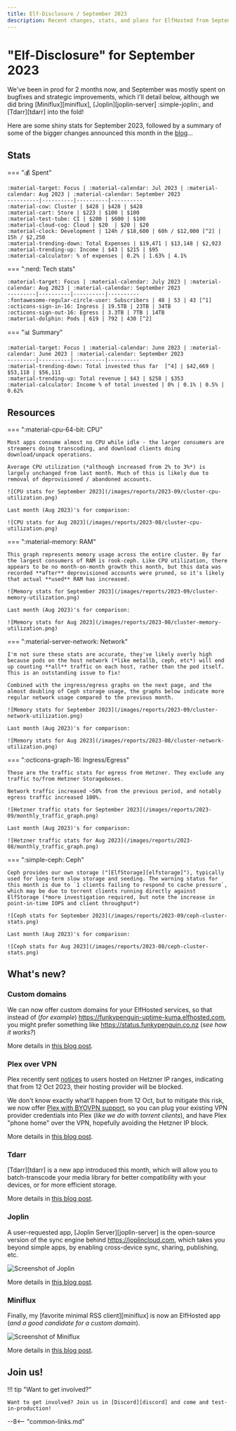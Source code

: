 ```yaml
---
title: Elf-Disclosure / September 2023
description: Recent changes, stats, and plans for ElfHosted from September 2023
---
```


# "Elf-Disclosure" for September 2023

We've been in prod for 2 months now, and September was mostly spent on bugfixes and strategic improvements,  which I'll detail below, although we did bring [Miniflux][miniflux], [Joplin][joplin-server] :simple-joplin:, and [Tdarr][tdarr] into the fold!

Here are some shiny stats for September 2023, followed by a summary of some of the bigger changes announced this month in the [blog](/blog/)...

<!-- more -->

## Stats

=== ":moneybag: Spent"

    :material-target: Focus | :material-calendar: Jul 2023 | :material-calendar: Aug 2023 | :material-calendar: September 2023 
    ----------|----------|----------|---------- 
    :material-cow: Cluster | $428 | $428 | $428 
    :material-cart: Store | $223 | $100 | $100
    :material-test-tube: CI | $200 | $600 | $100
    :material-cloud-cog: Cloud | $20  | $20 | $20
    :material-clock: Development | 124h / $18,600 | 60h / $12,000 [^2] | 15h / $2,250
    :material-trending-down: Total Expenses | $19,471 | $13,148 | $2,923
    :material-trending-up: Income | $43 | $215 | $95
    :material-calculator: % of expenses | 0.2% | 1.63% | 4.1%
        
=== ":nerd: Tech stats"

    :material-target: Focus | :material-calendar: July 2023 | :material-calendar: Aug 2023 | :material-calendar: September 2023 
    ---------|----------|----------|---------- 
    :fontawesome-regular-circle-user: Subscribers | 48 | 53 | 43 [^1]
    :octicons-sign-in-16: Ingress | 19.5TB | 23TB | 34TB
    :octicons-sign-out-16: Egress | 3.3TB | 7TB | 14TB
    :material-dolphin: Pods | 619 | 792 | 430 [^2]

=== ":bar_chart: Summary"

    :material-target: Focus | :material-calendar: June 2023 | :material-calendar: June 2023 | :material-calendar: September 2023 
    ---------|----------|----------|---------- 
    :material-trending-down: Total invested thus far  [^4] | $42,669 | $53,118 | $56,111
    :material-trending-up: Total revenue | $43 | $258 | $353
    :material-calculator: Income % of total invested | 0% | 0.1% | 0.5% | 0.62%

## Resources

=== ":material-cpu-64-bit: CPU"

    Most apps consume almost no CPU while idle - the larger consumers are streamers doing transcoding, and download clients doing download/unpack operations. 
    
    Average CPU utilization (*although increased from 2% to 3%*) is largely unchanged from last month. Much of this is likely due to removal of deprovisioned / abandoned accounts.

    ![CPU stats for September 2023](/images/reports/2023-09/cluster-cpu-utilization.png)

    Last month (Aug 2023)'s for comparison:

    ![CPU stats for Aug 2023](/images/reports/2023-08/cluster-cpu-utilization.png)


=== ":material-memory: RAM"

    This graph represents memory usage across the entire cluster. By far the largest consumers of RAM is rook-ceph. Like CPU utilization, there appears to be no month-on-month growth this month, but this data was recorded **after** deprovisioned accounts were pruned, so it's likely that actual **used** RAM has increased.

    ![Memory stats for September 2023](/images/reports/2023-09/cluster-memory-utilization.png)

    Last month (Aug 2023)'s for comparison:

    ![Memory stats for Aug 2023](/images/reports/2023-08/cluster-memory-utilization.png)

=== ":material-server-network: Network"

    I'm not sure these stats are accurate, they've likely overly high because pods on the host network (*like metallb, ceph, etc*) will end up counting **all** traffic on each host, rather than the pod itself. This is an outstanding issue to fix!

    Combined with the ingress/egress graphs on the next page, and the almost doubling of Ceph storage usage, the graphs below indicate more regular network usage compared to the previous month.

    ![Memory stats for September 2023](/images/reports/2023-09/cluster-network-utilization.png)

    Last month (Aug 2023)'s for comparison:

    ![Memory stats for Aug 2023](/images/reports/2023-08/cluster-network-utilization.png)

=== ":octicons-graph-16: Ingress/Egress"

    These are the traffic stats for egress from Hetzner. They exclude any traffic to/from Hetzner Storageboxes.

    Network traffic increased ~50% from the previous period, and notably egress traffic increased 100%.

    ![Hetzner traffic stats for September 2023](/images/reports/2023-09/monthly_traffic_graph.png)

    Last month (Aug 2023)'s for comparison:

    ![Hetzner traffic stats for Aug 2023](/images/reports/2023-08/monthly_traffic_graph.png)

=== ":simple-ceph: Ceph"

    Ceph provides our own storage ("[ElfStorage][elfstorage]"), typically used for long-term slow storage and seeding. The warning status for this month is due to `1 clients failing to respond to cache pressure`, which may be due to torrent clients running directly against ElfStorage (*more investigation required, but note the increase in point-in-time IOPS and client throughput*)

    ![Ceph stats for September 2023](/images/reports/2023-09/ceph-cluster-stats.png)

    Last month (Aug 2023)'s for comparison:

    ![Ceph stats for Aug 2023](/images/reports/2023-08/ceph-cluster-stats.png)


## What's new?

### Custom domains

We can now offer custom domains for your ElfHosted services, so that instead of (*for example*) https://funkypenguin-uptime-kuma.elfhosted.com, you might prefer something like https://status.funkypenguin.co.nz (*see how it works?*)

More details in [this blog post](/blog/2023/09/29/custom-domain-support/).

### Plex over VPN

Plex recently sent [notices](https://torrentfreak.com/plex-will-block-media-servers-at-prevalent-hosting-company-230915/) to users hosted on Hetzner IP ranges, indicating that from 12 Oct 2023, their hosting provider will be blocked. 

We don't know exactly what'll happen from 12 Oct, but to mitigate this risk, we now offer [Plex with BYOVPN support](https://store.elfhosted.com/product/plex/), so you can plug your existing VPN provider credentials into Plex (*like we do with torrent clients*), and have Plex "phone home" over the VPN, hopefully avoiding the Hetzner IP block.

More details in [this blog post](/blog/2023/09/15/adding-byo-vpn-to-plex/).

### Tdarr

[Tdarr][tdarr] is a new app introduced this month, which will allow you to batch-transcode your media library for better compatibility with your devices, or for more efficient storage.

More details in [this blog post](/blog/2023/09/27/introducing-tdarr/).

### Joplin

A user-requested app, [Joplin Server][joplin-server] is the open-source version of the sync engine behind https://joplincloud.com, which takes you beyond simple apps, by enabling cross-device sync, sharing, publishing, etc.

![Screenshot of Joplin](/images/screenshots/joplin-server.png)

More details in [this blog post](/blog/2023/09/13/introducing-joplin-server/).

### Miniflux

Finally, my [favorite minimal RSS client][miniflux] is now an ElfHosted app (*and a good candidate for a custom domain*).

![Screenshot of Miniflux](/images/screenshots/miniflux.png)

More details in [this blog post](/blog/2023/09/06/introducing-miniflux/).

## Join us!

!!! tip "Want to get involved?"

    Want to get involved? Join us in [Discord][discord] and come and test-in-production!

[^1]: Much of this is yearly fees for Wordpress plugins
[^2]: Yes, that's a **lot**! This is the opportunity cost, over a month, of focusing on ElfHosted rather than billable consulting work!
[^3]: Total spend includes yearly payments for Wordpress plugins, etc
[^4]: All moneyz are in US dollarz!
[^5]: In Sept 2023, I changed the way these are counted, prefering users with active subscriptions rather than simply counting users provisioned (*also, deprovisioning was improved*)
[^6]: After inactive / abandoned accounts were deprovisioned

--8<-- "common-links.md"